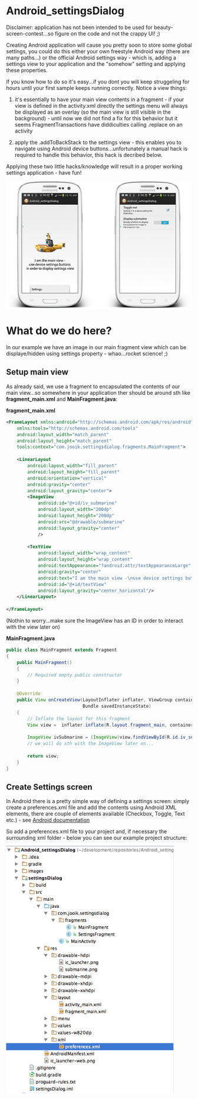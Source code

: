 Android_settingsDialog
======================

Disclaimer: application has not been intended to be used for beauty-screen-contest...so figure on the code and not the crappy UI! ;)

Creating Android application will cause you pretty soon to store some global settings, you could do this either your own freestyle Android way (there are many paths...) or the official Android settings way - which is, adding a settings view to your application and the "somehow" setting and applying these properties.

If you know how to do so it's easy...if you dont you will keep struggeling for hours until your first sample keeps running correctly. Notice a view things:

1) it's essentially to have your main view contents in a fragment - if your view is defined in the activity.xml directly the settings menu will always be displayed as an overlay (so the main view is still visible in the background) - until now we did not find a fix for this behavior but it seems FragmentTransactions have diddiculties calling .replace on an activity

2) apply the .addToBackStack to the settings view - this enables you to navigate using Android device buttons...unfortunately a manual hack is required to handle this behavior, this hack is decribed below.

Applying these two little hacks/knowledge will result in a proper working settings application - have fun!

![ScreenShot](images/phones.png)

# What do we do here?

In our example we have an image in our main fragment view which can be displaye/hidden using settings property - whao...rocket science! ;)

## Setup main view

As already said, we use a fragment to encapsulated the contents of our main view...so somewhere in your application ther should be around sth like **fragment_main.xml** and **MainFragment.java**:

**fragment_main.xml**
```xml
<FrameLayout xmlns:android="http://schemas.android.com/apk/res/android"
    xmlns:tools="http://schemas.android.com/tools"
    android:layout_width="match_parent"
    android:layout_height="match_parent"
    tools:context="com.jooik.settingsdialog.fragments.MainFragment">

    <LinearLayout
        android:layout_width="fill_parent"
        android:layout_height="fill_parent"
        android:orientation="vertical"
        android:gravity="center"
        android:layout_gravity="center">
        <ImageView
            android:id="@+id/iv_submarine"
            android:layout_width="200dp"
            android:layout_height="200dp"
            android:src="@drawable/submarine"
            android:layout_gravity="center"
            />

        <TextView
            android:layout_width="wrap_content"
            android:layout_height="wrap_content"
            android:textAppearance="?android:attr/textAppearanceLarge"
            android:gravity="center"
            android:text="I am the main view -\nuse device settings buttons\n in order to display settings view"
            android:id="@+id/textView"
            android:layout_gravity="center_horizontal"/>
    </LinearLayout>

</FrameLayout>

```
(Nothin to worry...make sure the ImageView has an ID in order to interact with the view later on)


**MainFragment.java**
```java
public class MainFragment extends Fragment
{
    public MainFragment()
    {
        // Required empty public constructor
    }

    @Override
    public View onCreateView(LayoutInflater inflater, ViewGroup container,
                             Bundle savedInstanceState)
    {
        // Inflate the layout for this fragment
        View view =  inflater.inflate(R.layout.fragment_main, container, false);

        ImageView ivSubmarine = (ImageView)view.findViewById(R.id.iv_submarine);
        // we will do sth with the ImageView later on...
        
        return view;
    }
}

```

## Create Settings screen

In Android there is a pretty simple way of defining a settings screen: simply create a preferences.xml file and add the contents using Android XML elements, there are couple of elements available (Checkbox, Toggle, Text etc.) - see [Android documentation](http://developer.android.com/guide/topics/ui/settings.html)

So add a preferences.xml file to your project and, if necessary the surrounding xml folder - below you can see our example project structure:

![Structure](images/structure.png)



```java
```

```java
```

```java
```

```java
```
